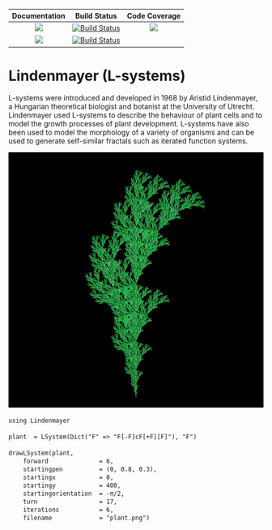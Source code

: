 
| **Documentation**                       | **Build Status**                          | **Code Coverage**               |
|:---------------------------------------:|:-----------------------------------------:|:-------------------------------:|
| [![][docs-stable-img]][docs-stable-url] | [![Build Status][travis-img]][travis-url] | [![][codecov-img]][codecov-url] |
| [![][docs-latest-img]][docs-latest-url] | [![Build Status][appvey-img]][appvey-url] |                                 |


# Lindenmayer (L-systems)

L-systems were introduced and developed in 1968 by Aristid Lindenmayer, a
Hungarian theoretical biologist and botanist at the University of Utrecht.
Lindenmayer used L-systems to describe the behaviour of plant cells and to model
the growth processes of plant development. L-systems have also been used to
model the morphology of a variety of organisms and can be used to generate
self-similar fractals such as iterated function systems.

<img src="docs/src/assets/figures/plant.png" alt="plant" title="Plant" width="800" />

```
using Lindenmayer

plant  = LSystem(Dict("F" => "F[-F]cF[+F][F]"), "F")

drawLSystem(plant,
    forward              = 6,
    startingpen          = (0, 0.8, 0.3),
    startingx            = 0,
    startingy            = 400,
    startingorientation  = -π/2,
    turn                 = 17,
    iterations           = 6,
    filename             = "plant.png")

```



[docs-latest-img]: https://img.shields.io/badge/docs-latest-blue.svg
[docs-latest-url]: http://cormullion.github.io/Lindenmayer.jl/latest/

[docs-stable-img]: https://img.shields.io/badge/docs-stable-blue.svg
[docs-stable-url]: http://cormullion.github.io/Lindenmayer.jl/stable/

[pkgeval-link]: http://pkg.julialang.org/?pkg=Lindenmayer

[pkg-0.5-img]: http://pkg.julialang.org/badges/Lindenmayer_0.5.svg
[pkg-0.5-url]: http://pkg.julialang.org/detail/Lindenmayer.html

[pkg-0.6-img]: http://pkg.julialang.org/badges/Lindenmayer_0.6.svg
[pkg-0.6-url]: http://pkg.julialang.org/detail/Lindenmayer.html

[pkg-0.7-img]: http://pkg.julialang.org/badges/Lindenmayer_0.7.svg
[pkg-0.7-url]: http://pkg.julialang.org/?pkg=Lindenmayer&ver=0.7

[travis-img]: https://travis-ci.org/cormullion/Lindenmayer.jl.svg?branch=master
[travis-url]: https://travis-ci.org/cormullion/Lindenmayer.jl

[appvey-img]: https://ci.appveyor.com/api/projects/status/jfa9e54lv92rqd3m?svg=true
[appvey-url]: https://ci.appveyor.com/project/cormullion/lindenmayer-jl/branch/master

[codecov-img]: https://codecov.io/gh/cormullion/Lindenmayer.jl/branch/master/graph/badge.svg
[codecov-url]: https://codecov.io/gh/cormullion/Lindenmayer.jl

